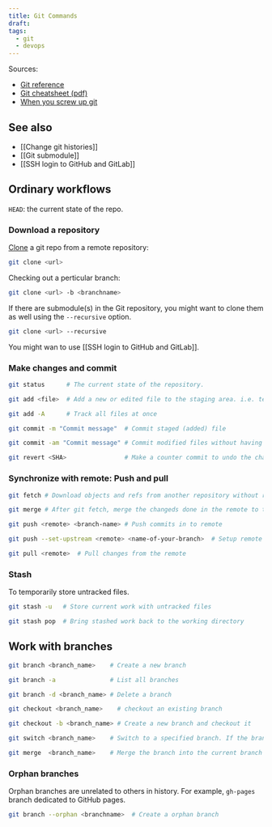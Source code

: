 ```yaml
---
title: Git Commands
draft:
tags:
  - git
  - devops
---
```

Sources:

- [Git reference](https://git-scm.com/docs)
- [Git cheatsheet (pdf)](https://training.github.com/downloads/github-git-cheat-sheet.pdf)
- [When you screw up git](https://ohshitgit.com/)

## See also

- [[Change git histories]]
- [[Git submodule]]
- [[SSH login to GitHub and GitLab]]

## Ordinary workflows

`HEAD`: the current state of the repo.

### Download a repository

[Clone](https://git-scm.com/docs/git-clone) a git repo from a remote repository:

```sh
git clone <url>
```

Checking out a perticular branch:

```sh
git clone <url> -b <branchname>
```

If there are submodule(s) in the Git repository, you might want to clone them as well using the `--recursive` option.

```sh
git clone <url> --recursive
```

You might wan to use [[SSH login to GitHub and GitLab]].
### Make changes and commit

```sh
git status      # The current state of the repository.

git add <file>  # Add a new or edited file to the staging area. i.e. telling git to track this file

git add -A      # Track all files at once

git commit -m "Commit message"  # Commit staged (added) file

git commit -am "Commit message" # Commit modified files without having to run git add beforehand

git revert <SHA>                # Make a counter commit to undo the changes. The tracked files will go back to the <SHA> commit.
```

### Synchronize with remote: Push and pull

```sh
git fetch # Download objects and refs from another repository without really pull in the changes

git merge # After git fetch, merge the changeds done in the remote to the local repo

git push <remote> <branch-name> # Push commits in to remote

git push --set-upstream <remote> <name-of-your-branch>  # Setup remote url before push

git pull <remote>  # Pull changes from the remote
```

### Stash

To temporarily store untracked files.

```sh
git stash -u   # Store current work with untracked files

git stash pop  # Bring stashed work back to the working directory
```

## Work with branches

```sh
git branch <branch_name>    # Create a new branch

git branch -a               # List all branches

git branch -d <branch_name> # Delete a branch

git checkout <branch_name>    # checkout an existing branch

git checkout -b <branch_name> # Create a new branch and checkout it

git switch <branch_name>    # Switch to a specified branch. If the branch name does not exist, create one.

git merge  <branch_name>    # Merge the branch into the current branch
```

### Orphan branches

Orphan branches are unrelated to others in history. For example, `gh-pages` branch dedicated to GitHub pages.

```sh
git branch --orphan <branchname>  # Create a orphan branch
```
